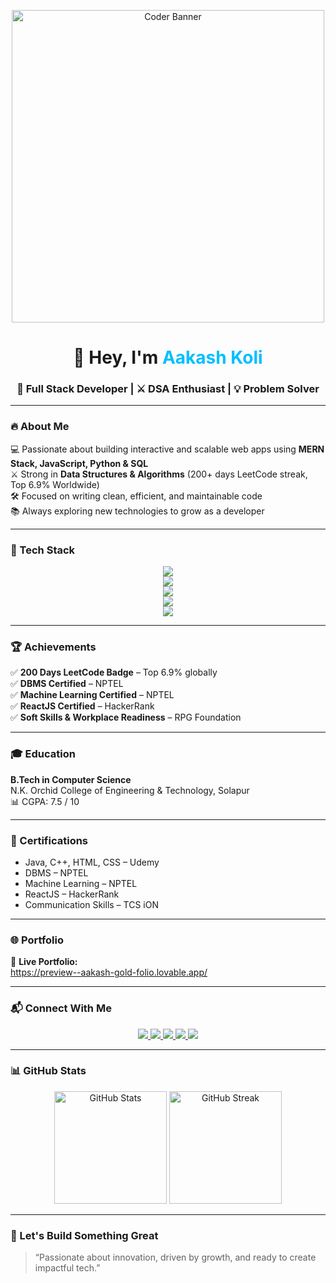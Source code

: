 <!-- Banner -->
<p align="center">
  <img src="https://raw.githubusercontent.com/Anmol-Baranwal/Cool-GIFs-For-GitHub/main/gifs/coder.gif" alt="Coder Banner" width="500"/>
</p>

<h1 align="center">👋 Hey, I'm <span style="color:#00BFFF;">Aakash Koli</span></h1>
<h3 align="center">🚀 Full Stack Developer | ⚔️ DSA Enthusiast | 💡 Problem Solver</h3>

---

### 🔥 About Me  
💻 Passionate about building interactive and scalable web apps using **MERN Stack, JavaScript, Python & SQL**  
⚔️ Strong in **Data Structures & Algorithms** (200+ days LeetCode streak, Top 6.9% Worldwide)  
🛠️ Focused on writing clean, efficient, and maintainable code  
📚 Always exploring new technologies to grow as a developer  

---

### 🧠 Tech Stack

<p align="center">
  <!-- Languages -->
  <img src="https://skillicons.dev/icons?i=java,cpp,python,js,html,css,sql" />
  <br/>
  <!-- Frontend -->
  <img src="https://skillicons.dev/icons?i=react,html,css,js" />
  <br/>
  <!-- Backend -->
  <img src="https://skillicons.dev/icons?i=nodejs,express" />
  <br/>
  <!-- Databases -->
  <img src="https://skillicons.dev/icons?i=mysql" />
  <br/>
  <!-- Tools -->
  <img src="https://skillicons.dev/icons?i=git,github,vscode" />
</p>

---

### 🏆 Achievements  
✅ **200 Days LeetCode Badge** – Top 6.9% globally  
✅ **DBMS Certified** – NPTEL  
✅ **Machine Learning Certified** – NPTEL  
✅ **ReactJS Certified** – HackerRank  
✅ **Soft Skills & Workplace Readiness** – RPG Foundation  

---

### 🎓 Education  
**B.Tech in Computer Science**  
N.K. Orchid College of Engineering & Technology, Solapur  
📊 CGPA: 7.5 / 10  

---

### 📜 Certifications  
- Java, C++, HTML, CSS – Udemy  
- DBMS – NPTEL  
- Machine Learning – NPTEL  
- ReactJS – HackerRank  
- Communication Skills – TCS iON  

---

### 🌐 Portfolio  
🔗 **Live Portfolio:**  
https://preview--aakash-gold-folio.lovable.app/

---

### 📬 Connect With Me

<p align="center">
  <a href="mailto:akashkoli6417@gmail.com">
    <img src="https://img.shields.io/badge/Gmail-D14836?style=for-the-badge&logo=gmail&logoColor=white"/>
  </a>
  <a href="https://www.linkedin.com/in/akashkoli">
    <img src="https://img.shields.io/badge/LinkedIn-0077B5?style=for-the-badge&logo=linkedin&logoColor=white"/>
  </a>
  <a href="https://github.com/aakashkoli">
    <img src="https://img.shields.io/badge/GitHub-000000?style=for-the-badge&logo=github&logoColor=white"/>
  </a>
  <a href="https://wa.me/918080787199">
    <img src="https://img.shields.io/badge/WhatsApp-25D366?style=for-the-badge&logo=whatsapp&logoColor=white"/>
  </a>
  <a href="https://preview--aakash-gold-folio.lovable.app/">
    <img src="https://img.shields.io/badge/Portfolio-FFB300?style=for-the-badge&logo=google-chrome&logoColor=white"/>
  </a>
</p>

---

### 📊 GitHub Stats

<p align="center">
  <img src="https://github-readme-stats.vercel.app/api?username=aakashkoli&show_icons=true&theme=tokyonight" alt="GitHub Stats" height="180px"/>
  <img src="https://github-readme-streak-stats.herokuapp.com/?user=aakashkoli&theme=tokyonight" alt="GitHub Streak" height="180px"/>
</p>

---

### 🌟 Let's Build Something Great  
> “Passionate about innovation, driven by growth, and ready to create impactful tech.”
